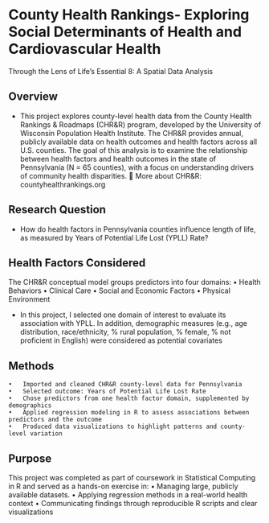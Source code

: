 # County Health Rankings- Exploring Social Determinants of Health and Cardiovascular Health
Through the Lens of Life’s Essential 8: A Spatial Data Analysis


## Overview
- This project explores county-level health data from the County Health Rankings & Roadmaps (CHR&R) program, developed by the University of Wisconsin Population Health Institute. The CHR&R provides annual, publicly available data on health outcomes and health factors across all U.S. counties. The goal of this analysis is to examine the relationship between health factors and health outcomes in the state of Pennsylvania (N = 65 counties), with a focus on understanding drivers of community health disparities.
🔗 More about CHR&R: countyhealthrankings.org

## Research Question
- How do health factors in Pennsylvania counties influence length of life, as measured by Years of Potential Life Lost (YPLL) Rate?

## Health Factors Considered
The CHR&R conceptual model groups predictors into four domains:
	•	Health Behaviors
	•	Clinical Care
	•	Social and Economic Factors
	•	Physical Environment

- In this project, I selected one domain of interest to evaluate its association with YPLL. In addition, demographic measures (e.g., age distribution, race/ethnicity, % rural population, % female, % not proficient in English) were considered as potential covariates

## Methods
	•	Imported and cleaned CHR&R county-level data for Pennsylvania
	•	Selected outcome: Years of Potential Life Lost Rate
	•	Chose predictors from one health factor domain, supplemented by demographics
	•	Applied regression modeling in R to assess associations between predictors and the outcome
	•	Produced data visualizations to highlight patterns and county-level variation

## Purpose
This project was completed as part of coursework in Statistical Computing in R and served as a hands-on exercise in:
	•	Managing large, publicly available datasets.
	•	Applying regression methods in a real-world health context
	•	Communicating findings through reproducible R scripts and clear visualizations

